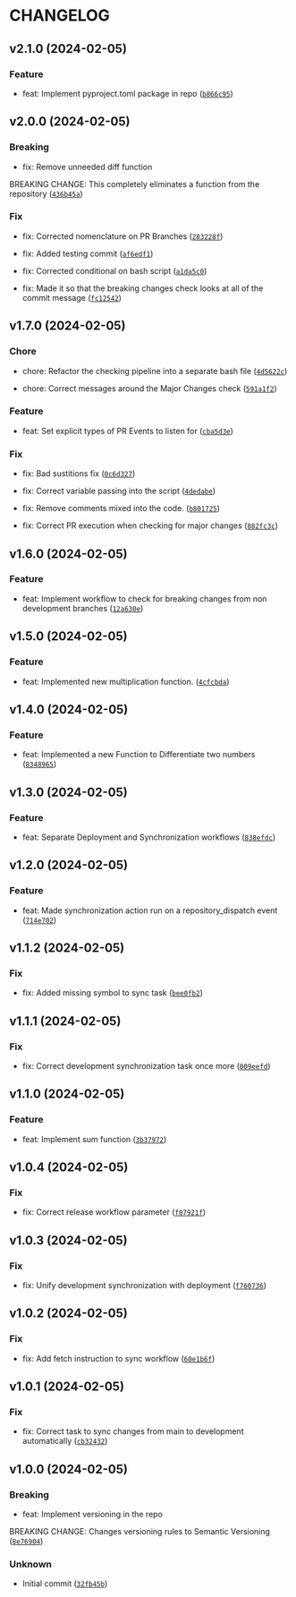 # CHANGELOG



## v2.1.0 (2024-02-05)

### Feature

* feat: Implement pyproject.toml package in repo ([`b866c95`](https://github.com/Xanth-64/definitive-semantic-ver/commit/b866c9545c75b69bac7c8b243ad9b4c79fa4c7e3))


## v2.0.0 (2024-02-05)

### Breaking

* fix: Remove unneeded diff function

BREAKING CHANGE: This completely eliminates a function from the repository ([`436b45a`](https://github.com/Xanth-64/definitive-semantic-ver/commit/436b45a70877c63bbc5a064eca15245df90a9328))

### Fix

* fix: Corrected nomenclature on PR Branches ([`283228f`](https://github.com/Xanth-64/definitive-semantic-ver/commit/283228f21fe064f813a59d22ae2373736bd130f7))

* fix: Added testing commit ([`af6edf1`](https://github.com/Xanth-64/definitive-semantic-ver/commit/af6edf14569afa54efddc0aba370cc590ea847bf))

* fix: Corrected conditional on bash script ([`a1da5c0`](https://github.com/Xanth-64/definitive-semantic-ver/commit/a1da5c016c6e26329f679e2d18ec20c9ca8a430b))

* fix: Made it so that the breaking changes check looks at all of the commit message ([`fc12542`](https://github.com/Xanth-64/definitive-semantic-ver/commit/fc1254234674f60b78474c4ca71bfd40a3a2126f))


## v1.7.0 (2024-02-05)

### Chore

* chore: Refactor the checking pipeline into a separate bash file ([`4d5622c`](https://github.com/Xanth-64/definitive-semantic-ver/commit/4d5622cfc1bc52d497f5d7db3ce0c1b51d524395))

* chore: Correct messages around the Major Changes check ([`591a1f2`](https://github.com/Xanth-64/definitive-semantic-ver/commit/591a1f2dee4b8958adbf2a4f22c81f865bc57d93))

### Feature

* feat: Set explicit types of PR Events to listen for ([`cba5d3e`](https://github.com/Xanth-64/definitive-semantic-ver/commit/cba5d3ee6fb16bc9f2d29b17fcac4e48977e02ae))

### Fix

* fix: Bad sustitions fix ([`0c6d327`](https://github.com/Xanth-64/definitive-semantic-ver/commit/0c6d327231e42fc983bfc6e308f1c716cb65cf96))

* fix: Correct variable passing into the script ([`4dedabe`](https://github.com/Xanth-64/definitive-semantic-ver/commit/4dedabe6fc2eafebcd3f94f66b3ca06c80939ea9))

* fix: Remove comments mixed into the code. ([`b801725`](https://github.com/Xanth-64/definitive-semantic-ver/commit/b80172579514b59495ea16f8b108033320b22d7a))

* fix: Correct PR execution when checking for major changes ([`882fc3c`](https://github.com/Xanth-64/definitive-semantic-ver/commit/882fc3c42b3393290883e8c716d0bb0003e09775))


## v1.6.0 (2024-02-05)

### Feature

* feat: Implement workflow to check for breaking changes from non development branches ([`12a630e`](https://github.com/Xanth-64/definitive-semantic-ver/commit/12a630e2340f306576addfbe4c40df52345eeab5))


## v1.5.0 (2024-02-05)

### Feature

* feat: Implemented new multiplication function. ([`4cfcbda`](https://github.com/Xanth-64/definitive-semantic-ver/commit/4cfcbda91397cb650a1108c93a7d77581d61ce23))


## v1.4.0 (2024-02-05)

### Feature

* feat: Implemented a new Function to Differentiate two numbers ([`8348965`](https://github.com/Xanth-64/definitive-semantic-ver/commit/83489655d5624206e2b8f69f52cb554616aa0c37))


## v1.3.0 (2024-02-05)

### Feature

* feat: Separate Deployment and Synchronization workflows ([`838efdc`](https://github.com/Xanth-64/definitive-semantic-ver/commit/838efdcee9a948a74904113e6a2c607d6cb48799))


## v1.2.0 (2024-02-05)

### Feature

* feat: Made synchronization action run on a repository_dispatch event ([`714e702`](https://github.com/Xanth-64/definitive-semantic-ver/commit/714e7020d4f14b33acc86a17a99d048e1f0470a9))


## v1.1.2 (2024-02-05)

### Fix

* fix: Added missing symbol to sync task ([`bee0fb2`](https://github.com/Xanth-64/definitive-semantic-ver/commit/bee0fb23f0c7a10ab730f445d4ff72a48217b498))


## v1.1.1 (2024-02-05)

### Fix

* fix: Correct development synchronization task once more ([`009eefd`](https://github.com/Xanth-64/definitive-semantic-ver/commit/009eefd13207c73f78115849bebf872c93e28306))


## v1.1.0 (2024-02-05)

### Feature

* feat: Implement sum function ([`3b37972`](https://github.com/Xanth-64/definitive-semantic-ver/commit/3b3797271d668048d49c927bb59d158e658e4d9d))


## v1.0.4 (2024-02-05)

### Fix

* fix: Correct release workflow parameter ([`f07921f`](https://github.com/Xanth-64/definitive-semantic-ver/commit/f07921fb4532908ef0aaa2444e20821c8593cbe0))


## v1.0.3 (2024-02-05)

### Fix

* fix: Unify development synchronization with deployment ([`f760736`](https://github.com/Xanth-64/definitive-semantic-ver/commit/f760736340dca36b309820accd2a0de98fd98fa0))


## v1.0.2 (2024-02-05)

### Fix

* fix: Add fetch instruction to sync workflow ([`60e1b6f`](https://github.com/Xanth-64/definitive-semantic-ver/commit/60e1b6f76fe0d74368420792fe8e770098a14f91))


## v1.0.1 (2024-02-05)

### Fix

* fix: Correct task to sync changes from main to development automatically ([`cb32432`](https://github.com/Xanth-64/definitive-semantic-ver/commit/cb324325ae911c95c3f7e4ff1c4da4f1c7fc3e02))


## v1.0.0 (2024-02-05)

### Breaking

* feat: Implement versioning in the repo

BREAKING CHANGE: Changes versioning rules to Semantic Versioning ([`8e76904`](https://github.com/Xanth-64/definitive-semantic-ver/commit/8e7690479aceb1a3efe5ca741526012202833fd9))

### Unknown

* Initial commit ([`32fb45b`](https://github.com/Xanth-64/definitive-semantic-ver/commit/32fb45bd191f08a850e1af2eebaa11eba99a52ae))
